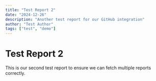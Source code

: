 ```yaml
---
title: "Test Report 2"
date: "2024-12-26"
description: "Another test report for our GitHub integration"
author: "Test Author"
tags: ["test", "demo"]
---
```


# Test Report 2

This is our second test report to ensure we can fetch multiple reports correctly.
